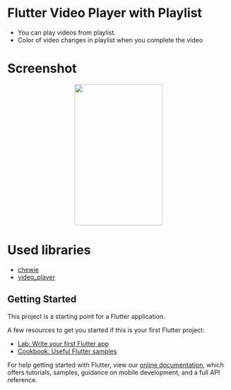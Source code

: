 # Flutter Video Player with Playlist

- You can play videos from playlist.
- Color of video changes in playlist when you complete the video

# Screenshot

<p align="center">
  <img src="https://github.com/onurgurbuz/flutter_video_player/blob/master/assets/screenshot.png" width="200" height="320" align="center">
</p>

# Used libraries
- [chewie](https://github.com/brianegan/chewie)
- [video_player](https://github.com/flutter/plugins/tree/master/packages/video_player)

## Getting Started

This project is a starting point for a Flutter application.

A few resources to get you started if this is your first Flutter project:

- [Lab: Write your first Flutter app](https://flutter.dev/docs/get-started/codelab)
- [Cookbook: Useful Flutter samples](https://flutter.dev/docs/cookbook)

For help getting started with Flutter, view our
[online documentation](https://flutter.dev/docs), which offers tutorials,
samples, guidance on mobile development, and a full API reference.
